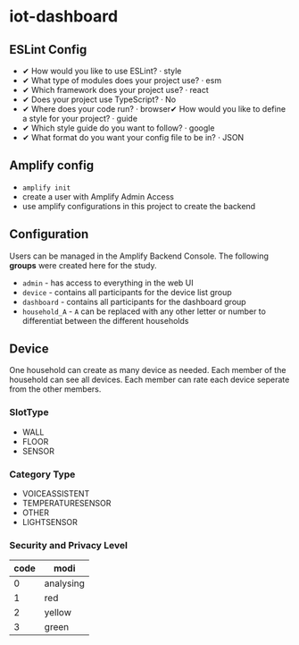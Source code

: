 # iot-dashboard

## ESLint Config

- ✔ How would you like to use ESLint? · style
- ✔ What type of modules does your project use? · esm
- ✔ Which framework does your project use? · react
- ✔ Does your project use TypeScript? · No
- ✔ Where does your code run? · browser✔ How would you like to define a style for your project? · guide
- ✔ Which style guide do you want to follow? · google
- ✔ What format do you want your config file to be in? · JSON

## Amplify config

- `amplify init`
- create a user with Amplify Admin Access
- use amplify configurations in this project to create the backend

## Configuration

Users can be managed in the Amplify Backend Console.
The following __groups__ were created here for the study.

- `admin` - has access to everything in the web UI
- `device` - contains all participants for the device list group
- `dashboard` - contains all participants for the dashboard group
- `household_A` - `A` can be replaced with any other letter or number to differentiat between the different households

## Device

One household can create as many device as needed. Each member of the household
can see all devices. Each member can rate each device seperate from the other
members.

### SlotType

- WALL
- FLOOR
- SENSOR

### Category Type

- VOICEASSISTENT
- TEMPERATURESENSOR
- OTHER
- LIGHTSENSOR

### Security and Privacy Level

| code | modi      |
| ---- | --------- |
| 0    | analysing |
| 1    | red       |
| 2    | yellow    |
| 3    | green     |